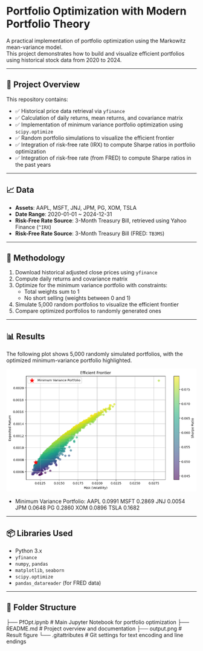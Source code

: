 # Portfolio Optimization with Modern Portfolio Theory

A practical implementation of portfolio optimization using the Markowitz mean-variance model.  
This project demonstrates how to build and visualize efficient portfolios using historical stock data from 2020 to 2024.

---

## 🚀 Project Overview

This repository contains:
- ✅ Historical price data retrieval via `yfinance`
- ✅ Calculation of daily returns, mean returns, and covariance matrix
- ✅ Implementation of minimum variance portfolio optimization using `scipy.optimize`
- ✅ Random portfolio simulations to visualize the efficient frontier
- ✅ Integration of risk-free rate (IRX) to compute Sharpe ratios in portfolio optimization
- ✅ Integration of risk-free rate (from FRED) to compute Sharpe ratios in the past years

---

## 📈 Data

- **Assets**: AAPL, MSFT, JNJ, JPM, PG, XOM, TSLA  
- **Date Range**: 2020-01-01 ~ 2024-12-31  
- **Risk-Free Rate Source**: 3-Month Treasury Bill, retrieved using Yahoo Finance (`^IRX`)
- **Risk-Free Rate Source**: 3-Month Treasury Bill (FRED: `TB3MS`)

---

## 🧮 Methodology

1. Download historical adjusted close prices using `yfinance`
2. Compute daily returns and covariance matrix
3. Optimize for the minimum variance portfolio with constraints:
   - Total weights sum to 1
   - No short selling (weights between 0 and 1)
4. Simulate 5,000 random portfolios to visualize the efficient frontier
5. Compare optimized portfolios to randomly generated ones

---

## 📊 Results

The following plot shows 5,000 randomly simulated portfolios, with the optimized minimum-variance portfolio highlighted.

![Efficient Frontier](https://github.com/jeongho-d-park/portfolio_optimization/raw/main/output.png)

- Minimum Variance Portfolio:
AAPL	0.0991
MSFT	0.2869
JNJ	    0.0054
JPM	    0.0648
PG	    0.2860
XOM	    0.0896
TSLA	0.1682

---

## 📦 Libraries Used

- Python 3.x
- `yfinance`
- `numpy`, `pandas`
- `matplotlib`, `seaborn`
- `scipy.optimize`
- `pandas_datareader` (for FRED data)

---

## 📁 Folder Structure
├── PfOpt.ipynb # Main Jupyter Notebook for portfolio optimization ├── README.md # Project overview and documentation ├── output.png # Result figure └── .gitattributes # Git settings for text encoding and line endings
